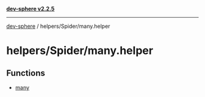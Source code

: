 [**dev-sphere v2.2.5**](../../../README.md)

***

[dev-sphere](../../../modules.md) / helpers/Spider/many.helper

# helpers/Spider/many.helper

## Functions

- [many](functions/many.md)
